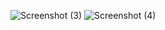 ![Screenshot (3)](https://github.com/unxpctdchrs/reports/assets/114638004/4bf00008-7f21-4997-aaac-8a505ebc9f0a)
![Screenshot (4)](https://github.com/unxpctdchrs/reports/assets/114638004/99681b45-1cda-4679-8239-086d47786f3d)
